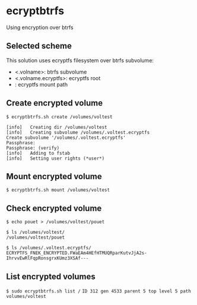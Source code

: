 # ecryptbtrfs #
Using encryption over btrfs

## Selected scheme ##
This solution uses ecryptfs filesystem over btrfs subvolume:
  * <.volname>: btrfs subvolume
  * <.volname.ecryptfs>: ecryptfs root
  * <volname>: ecryptfs mount path

## Create encrypted volume ##
`$ ecryptbtrfs.sh create /volumes/voltest`
```
[info]	 Creating dir /volumes/voltest
[info]	 Creating subvolume /volumes/.voltest.ecryptfs
Create subvolume '/volumes/.voltest.ecryptfs'
Passphrase:
Passphrase: (verify)
[info]	 Adding to fstab
[info]	 Setting user rights (*user*)
```

## Mount encrypted volume ##
`$ ecryptbtrfs.sh mount /volumes/voltest`

## Check encrypted volume ##
```
$ echo pouet > /volumes/voltest/pouet

$ ls /volumes/voltest/
/volumes/voltest/pouet

$ ls /volumes/.voltest.ecryptfs/
ECRYPTFS_FNEK_ENCRYPTED.FWaEAm4HEfHTMUQRparKutvJjA2s-IhrvvEwRlFqpRonsgrxKUmz3XSAf---
```

## List encrypted volumes ##
`$ sudo ecryptbtrfs.sh list /`
`ID 312 gen 4533 parent 5 top level 5 path volumes/voltest`

